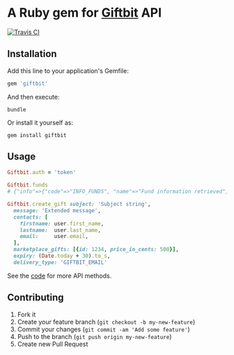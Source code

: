 # A Ruby gem for [Giftbit](http://www.giftbit.com) API

[![Travis CI](http://img.shields.io/travis/modernmsg/giftbit/master.svg)](https://travis-ci.org/modernmsg/giftbit)

## Installation

Add this line to your application's Gemfile:

```ruby
gem 'giftbit'
```

And then execute:

```
bundle
```

Or install it yourself as:

```
gem install giftbit
```

## Usage

```ruby
Giftbit.auth = 'token'

Giftbit.funds
# {"info"=>{"code"=>"INFO_FUNDS", "name"=>"Fund information retrieved", ...}

Giftbit.create_gift subject: 'Subject string',
  message: 'Extended message',
  contacts: [
    firstname: user.first_name,
    lastname:  user.last_name,
    email:     user.email,
  ],
  marketplace_gifts: [{id: 1234, price_in_cents: 500}],
  expiry: (Date.today + 30).to_s,
  delivery_type: 'GIFTBIT_EMAIL'
```

See the [code](https://github.com/modernmsg/giftbit/blob/v1.0.0/lib/giftbit.rb#L28) for more API methods.

## Contributing

1. Fork it
2. Create your feature branch (`git checkout -b my-new-feature`)
3. Commit your changes (`git commit -am 'Add some feature'`)
4. Push to the branch (`git push origin my-new-feature`)
5. Create new Pull Request
